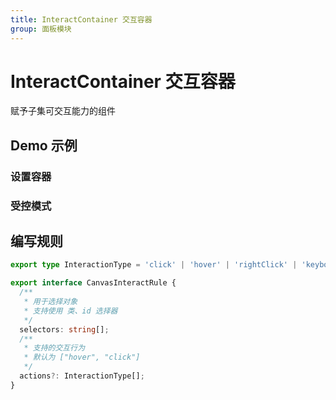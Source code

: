 ```yaml
---
title: InteractContainer 交互容器
group: 面板模块
---
```


# InteractContainer 交互容器

赋予子集可交互能力的组件

## Demo 示例

<code src="./demos/Basic.tsx" ></code>

### 设置容器

<code src="./demos/WithContainer.tsx" ></code>

### 受控模式

<code src="./demos/Controlled.tsx" ></code>

## 编写规则

```ts
export type InteractionType = 'click' | 'hover' | 'rightClick' | 'keyboard';

export interface CanvasInteractRule {
  /**
   * 用于选择对象
   * 支持使用 类、id 选择器
   */
  selectors: string[];
  /**
   * 支持的交互行为
   * 默认为 ["hover", "click"]
   */
  actions?: InteractionType[];
}
```
